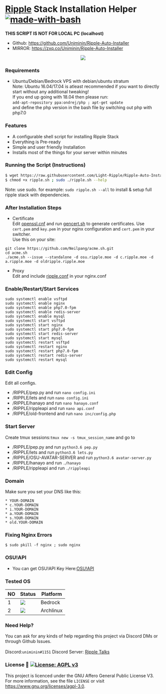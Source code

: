 # <a href=https://ripple.moe>Ripple</a> Stack Installation Helper [![made-with-bash](https://img.shields.io/badge/Made%20with-Bash-1f425f.svg)](https://www.gnu.org/software/bash/)

<b>**THIS SCRIPT IS NOT FOR LOCAL PC (localhost)**</b><br>
* Github: https://github.com/Uniminin/Ripple-Auto-Installer
* MIRROR: https://zxq.co/Uniminin/Ripple-Auto-Installer

<p align="center">
  <img src="https://github.com/light-Ripple/Ripple-Auto-Installer/blob/master/X/ripple.svg"/>
</p>

### Requirements
* Ubuntu/Debian/Bedrock VPS with debian/ubuntu stratum<br>
Note: Ubuntu 16.04/17.04 is atleast recommended if you want to directly start without any additional tweaking!<br>
If you end up going with 18.04 then please run:<br>
```add-apt-repository ppa:ondrej/php ; apt-get update```<br>
and define the php version in the bash file by switching out php with php7.0

### Features
* A configurable shell script for installing Ripple Stack
* Everything is Pre-ready 
* Simple and user friendly Installation
* Installs most of the things for your server within minutes

### Running the Script (Instructions)
```bash
$ wget https://raw.githubusercontent.com/Light-Ripple/Ripple-Auto-Installer/master/Main/ripple.sh
$ chmod +x ripple.sh ; sudo ./ripple.sh --help
```
Note: use sudo. for example: `sudo ripple.sh --all` to install & setup full ripple stack with dependencies.

### After Installation Steps
* Certificate  
Edit <a href=https://github.com/light-ripple/Ripple-Auto-Installer/blob/master/Main/openssl.cnf>openssl.cnf</a> and run <a href=https://github.com/light-ripple/Ripple-Auto-Installer/blob/master/Main/gencert.sh>gencert.sh</a> to generate certificates. Use `cert.pem` and `key.pem` in your nginx configuration and `cert.pem` in your switcher.  
Use this on your site:
```
git clone https://github.com/Neilpang/acme.sh.git
cd acme.sh
./acme.sh --issue --standalone -d osu.ripple.moe -d c.ripple.moe -d a.ripple.moe -d oldripple.ripple.moe
```  
* Proxy  
Edit and include <a href=https://github.com/light-ripple/Ripple-Auto-Installer/blob/master/Main/ripple.conf>ripple.conf</a> in your nginx.conf

### Enable/Restart/Start Services
```
sudo systemctl enable vsftpd
sudo systemctl enable nginx
sudo systemctl enable php7.0-fpm
sudo systemctl enable redis-server
sudo systemctl enable mysql
sudo systemctl start vsftpd
sudo systemctl start nginx
sudo systemctl start php7.0-fpm
sudo systemctl start redis-server
sudo systemctl start mysql
sudo systemctl restart vsftpd
sudo systemctl restart nginx
sudo systemctl restart php7.0-fpm
sudo systemctl restart redis-server
sudo systemctl restart mysql
```
### Edit Config
Edit all configs.
* /RIPPLE/pep.py and run `nano config.ini`
* /RIPPLE/lets and run `nano config.ini`
* /RIPPLE/hanayo and run `nano hanayo.conf`
* /RIPPLE/rippleapi and run `nano api.conf`
* /RIPPLE/old-frontend and run `nano inc/config.php`

### Start Server
Create tmux sessions:`tmux new -s tmux_session_name` and go to
* /RIPPLE/pep.py and run `python3.6 pep.py`
* /RIPPLE/lets and run `python3.6 lets.py`
* /RIPPLE/OSU-AVATAR-SERVER and run `python3.6 avatar-server.py`
* /RIPPLE/hanayo and run `./hanayo`
* /RIPPLE/rippleapi and run `./rippleapi`

### Domain
Make sure you set your DNS like this:
```
* YOUR-DOMAIN
* c.YOUR-DOMAIN
* i.YOUR-DOMAIN
* a.YOUR-DOMAIN
* s.YOUR-DOMAIN
* old.YOUR-DOMAIN
```

### Fixing Nginx Errors
`$ sudo pkill -f nginx ; sudo nginx`


### OSU!API
* You can get OSU!API Key Here:<a href=https://old.ppy.sh/p/api>OSU!API</a>


### Tested OS

| NO | Status| Platform|
|----|-------|---------|
|1|[![](https://github.com/light-ripple/Ripple-Auto-Installer/blob/master/X/pass.svg)](https://github.com/uniminin)| Bedrock
|2|[![](https://github.com/light-ripple/Ripple-Auto-Installer/blob/master/X/fail.svg)](https://github.com/uniminin)| Archlinux

### Need Help?
You can ask for any kinds of help regarding this project via Discord DMs or through Github Issues.<br>
<br>
Discord:`uniminin#1151`
Discord Server: <a href=https://discord.gg/qyD3sPe>Ripple Talks</a>

### License :scroll: [![License: AGPL v3](https://img.shields.io/badge/License-AGPL%20v3-blue.svg)](https://www.gnu.org/licenses/agpl-3.0)
This project is licenced under the GNU Affero General Public License V3. For more information, see the file `LICENSE` or visit https://www.gnu.org/licenses/agpl-3.0.

